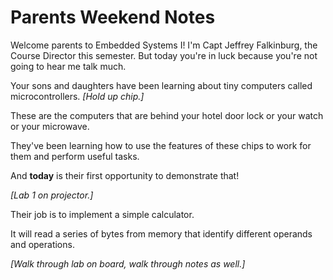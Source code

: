 # Parents Weekend Notes

Welcome parents to Embedded Systems I!  I'm Capt Jeffrey Falkinburg, the Course Director this semester.  But today you're in luck because you're not going to hear me talk much.

Your sons and daughters have been learning about tiny computers called microcontrollers.  *[Hold up chip.]*

These are the computers that are behind your hotel door lock or your watch or your microwave.

They've been learning how to use the features of these chips to work for them and perform useful tasks.

And **today** is their first opportunity to demonstrate that!

*[Lab 1 on projector.]*

Their job is to implement a simple calculator.

It will read a series of bytes from memory that identify different operands and operations.

*[Walk through lab on board, walk through notes as well.]*
